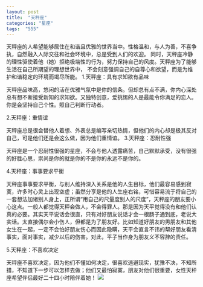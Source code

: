 ```yaml
---
layout: post
title:  "天秤座"
categories: "星座"
tags:  "555"
---
```

天秤座的人希望能够居住在和谐且优雅的世界当中。性格温和，与人为善，不喜争执，自然融入人际交往和社会环境中，总是受到人们的欢迎。
同时，天秤座冷静的理性驱使着他（她）拒绝极端性的行为，努力保持自己的风度。天秤座为了能够生活在自己所期望的理想世界中，
不会刻意强调自己的自尊心和欲望，而是为维护和谐稳定的环境而竭尽所能。
1.天秤座：具有求知欲有品味

天秤座品味高，悠闲的活在优雅气氛中是你的信条。但却总有点不满，你内心深处总有想不断接受新知的求知欲。又独特创意，爱挑惕的人是最能令你满足的恋人。你是会坚持自己个性。照自己判断行动者。

2.天秤座：重情谊

天秤座总是很会替他人着想、外表总是编写亲切热情，但他们的内心却是极其反对自己，可是他们还是会这么做，因为他们重情谊。
3.天秤座：忍耐性强

天秤座是一个忍耐性很强的星座，不会与他人透露痛苦，自己默默承受，没有很强的好胜心思，崇尚是你的就是你的不是你的永远不是你的。

4.天秤座：事事要求平衡

天秤座事事要求平衡，与别人维持深入关系是他的人生目标，他们最容易感到寂寞，许多时心灵上出现空虚；虽然分享是他的人生座右铭，可惜容易流于将自己的一套想法加诸别人身上，正所谓“用自己的尺量度别人的尺度”，天秤座的朋友要小心这点。一般人都觉得天秤会做人，不会得罪人。那是因为天平觉得没有和他们认真的必要。其实天平说话会很直，只有对好朋友说话才会一根肠子通到底，老说大实话。太直接偶尔会小伤人，但都是为了朋友好。比如知道好朋友的男朋友和其他女生在一起，一定不会怕好朋友伤心而因此隐瞒，天平会直言不讳的帮好朋友看清事实，面对事实，减少以后的伤害。对此，平子当作身为朋友义不容辞的责任。

5.天秤座：不喜欢决定

天秤座不喜欢决定，因为他们不懂如何决定，很喜欢逃避现实，犹豫不决，不知所措，不知道下一步可以怎样去做；他们又最怕寂寞，朋友对他们很重要，女性天秤座希望伴侣最好二十四小时陪伴着她！
![](http://img3.imgtn.bdimg.com/it/u=1928513222,458252713&fm=27&gp=0.jpg)